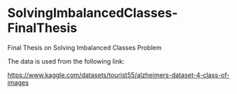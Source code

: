 # SolvingImbalancedClasses-FinalThesis
Final Thesis on Solving Imbalanced Classes Problem 

The data is used from the following link:

https://www.kaggle.com/datasets/tourist55/alzheimers-dataset-4-class-of-images
